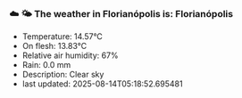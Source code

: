 ### ☁️ 🌤️  The weather in Florianópolis is: Florianópolis

- Temperature: 14.57°C
- On flesh: 13.83°C
- Relative air humidity: 67%
- Rain: 0.0 mm
- Description: Clear sky
- last updated: 2025-08-14T05:18:52.695481
